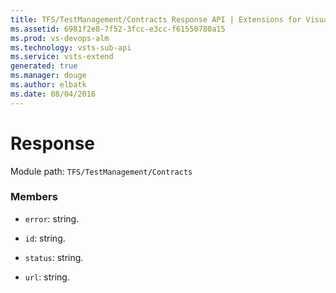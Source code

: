 ```yaml
---
title: TFS/TestManagement/Contracts Response API | Extensions for Visual Studio Team Services
ms.assetid: 6981f2e8-7f52-3fcc-e3cc-f61550780a15
ms.prod: vs-devops-alm
ms.technology: vsts-sub-api
ms.service: vsts-extend
generated: true
ms.manager: douge
ms.author: elbatk
ms.date: 08/04/2016
---
```


# Response

Module path: `TFS/TestManagement/Contracts`


### Members

* `error`: string. 

* `id`: string. 

* `status`: string. 

* `url`: string. 

